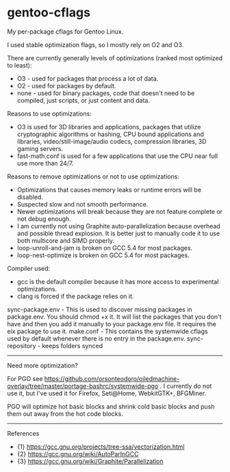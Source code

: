 # gentoo-cflags

My per-package cflags for Gentoo Linux.

I used stable optimization flags, so I mostly rely on O2 and O3.

There are currently generally levels of optimizations (ranked most optimized to least):
* O3 - used for packages that process a lot of data.
* O2 - used for packages by default.  
* none - used for binary packages, code that doesn't need to be compiled, just scripts, or just content and data.

Reasons to use optimizations:
* O3 is used for 3D libraries and applications, packages that utilize cryptographic algorithms or hashing, CPU bound applications and libraries, video/still-image/audio codecs, compression libraries, 3D gaming servers.
* fast-math.conf is used for a few applications that use the CPU near full use more than 24/7.

Reasons to remove optimizations or not to use optimizations:
* Optimizations that causes memory leaks or runtime errors will be disabled.
* Suspected slow and not smooth performance.
* Newer optimizations will break because they are not feature complete or not debug enough.
* I am currently not using Graphite auto-parallelization because overhead and possible thread explosion.  It is better just to manually code it to use both multicore and SIMD properly.
* loop-unroll-and-jam is broken on GCC 5.4 for most packages.
* loop-nest-optimize is broken on GCC 5.4 for most packages.

Compiler used:
* gcc is the default compiler because it has more access to experimental optimizations.
* clang is forced if the package relies on it.

sync-package.env - This is used to discover missing packages in package.env.  You should chmod +x it.  It will list the packages that you don't have and then you add it manually to your package.env file.  It requires the eix package to use it.
make.conf - This contains the systemwide cflags used by default whenever there is no entry in the package.env.
sync-repository - keeps folders synced

----

Need more optimization?

For PGO see https://github.com/orsonteodoro/oiledmachine-overlay/tree/master/portage-bashrc/systemwide-pgo .  I currently do not use it, but I've used it for Firefox, Seti@Home, WebkitGTK+, BFGMiner.

PGO will optimize hot basic blocks and shrink cold basic blocks and push them out away from the hot code blocks.

----
References
* {1} https://gcc.gnu.org/projects/tree-ssa/vectorization.html
* {2} https://gcc.gnu.org/wiki/AutoParInGCC
* {3} https://gcc.gnu.org/wiki/Graphite/Parallelization
